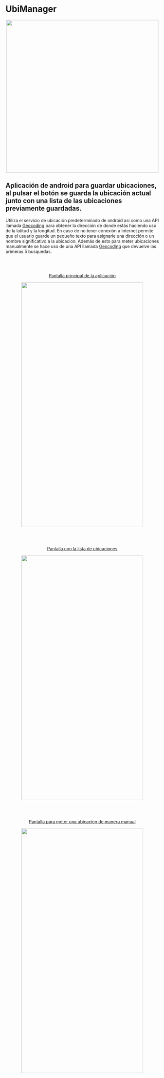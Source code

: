 # UbiManager
<p align="center">
  <img src="https://github.com/asirrosa/UbiManager/assets/143890605/b5f77bce-1231-4655-b478-6e64722e23c2" width="500" height="500" />
</p>


## Aplicación de android para guardar ubicaciones, al pulsar el botón se guarda la ubicación actual junto con una lista de las ubicaciones previamente guardadas.
Utiliza el servicio de ubicación predeterminado de android asi como una API llamada [Geocoding](https://www.maptiler.com/cloud/geocoding/) para obtener la dirección de donde estás haciendo uso de la latitud y la longitud. En caso de no tener conexión a Internet permite que el usuario guarde un pequeño texto para asignarle una dirección o un nombre significativo a la ubicacion. Además de esto para meter ubicaciones manualmente se hace uso de una API llamada [Geocoding](https://www.maptiler.com/cloud/geocoding/) que devuelve las primeras 5 busquedas.

<br/><br/>
<p align="center">
  <ins>Pantalla principal de la aplicación</ins>
</p>

<p align="center">
  <img src="https://github.com/asirrosa/UbiManager/assets/143890605/88f1e5c6-3e45-45e3-8b8c-f2a6021a03b6" width="400" height="800" />
</p>

<br/><br/>
<p align="center">
  <ins>Pantalla con la lista de ubicaciones</ins>
</p>
<p align="center">
  <img src="https://github.com/asirrosa/UbiManager/assets/143890605/2ee79463-a4ed-4c77-a952-746efd4c1def" width="400" height="800" />
</p>

<br/><br/>
<p align="center">
  <ins>Pantalla para meter una ubicacion de manera manual</ins>
</p>

<p align="center">
  <img src="https://github.com/asirrosa/UbiManager/assets/143890605/84285466-bc12-49e3-a52e-1467b33b81a7" width="400" height="800" />
</p>
